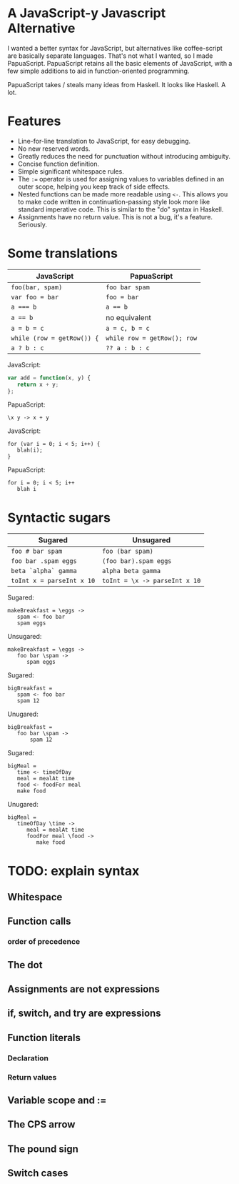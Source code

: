 # A JavaScript-y Javascript Alternative

I wanted a better syntax for JavaScript, but alternatives like
coffee-script are basically separate languages. That's not what
I wanted, so I made PapuaScript. PapuaScript retains all the
basic elements of JavaScript, with a few simple additions to aid
in function-oriented programming.

PapuaScript takes / steals many ideas from Haskell. It looks like
Haskell. A lot.

# Features

* Line-for-line translation to JavaScript, for easy debugging.
* No new reserved words.
* Greatly reduces the need for punctuation without introducing
  ambiguity.
* Concise function definition.
* Simple significant whitespace rules.
* The `:=` operator is used for assigning values to variables
  defined in an outer scope, helping you keep track of side
  effects.
* Nested functions can be made more readable using `<-`. This
  allows you to make code written in continuation-passing style
  look more like standard imperative code. This is similar to the
  "do" syntax in Haskell.
* Assignments have no return value. This is not a bug, it's
  a feature. Seriously.

# Some translations

| JavaScript                   | PapuaScript                  |
|------------------------------|------------------------------|
|`foo(bar, spam)`              |`foo bar spam`                |
|`var foo = bar`               |`foo = bar`                   |
|`a === b`                     |`a == b`                      |
|`a == b`                      |no equivalent                 |
|`a = b = c`                   |`a = c, b = c`                |
|`while (row = getRow()) {`    |`while row = getRow(); row`   |
|`a ? b : c`                   |`?? a : b : c`                |


JavaScript:

```javascript
var add = function(x, y) {
   return x + y;
};
```

PapuaScript:

`\x y -> x + y`

JavaScript:

```
for (var i = 0; i < 5; i++) {
   blah(i);
}
```

PapuaScript:
```
for i = 0; i < 5; i++
   blah i
```

# Syntactic sugars

| Sugared                  | Unsugared                    |
|--------------------------|------------------------------|
|`foo # bar spam`          |`foo (bar spam)`              |
|`foo bar .spam eggs`      |`(foo bar).spam eggs`         |
|``beta `alpha` gamma``    |`alpha beta gamma`            |
|`toInt x = parseInt x 10` |`toInt = \x -> parseInt x 10` |

Sugared:
```
makeBreakfast = \eggs ->
   spam <- foo bar
   spam eggs
```

Unsugared:
```
makeBreakfast = \eggs ->
   foo bar \spam ->
      spam eggs
```

Sugared:
```
bigBreakfast =
   spam <- foo bar
   spam 12
```

Unugared:
```
bigBreakfast =
   foo bar \spam ->
       spam 12
```

Sugared:
```
bigMeal =
   time <- timeOfDay
   meal = mealAt time
   food <- foodFor meal
   make food
```

Unugared:
```
bigMeal =
   timeOfDay \time ->
      meal = mealAt time
      foodFor meal \food ->
         make food
```


# TODO: explain syntax

## Whitespace

## Function calls
### order of precedence

## The dot

## Assignments are not expressions

## if, switch, and try are expressions

## Function literals
### Declaration
### Return values

## Variable scope and :=

## The CPS arrow

## The pound sign

## Switch cases

